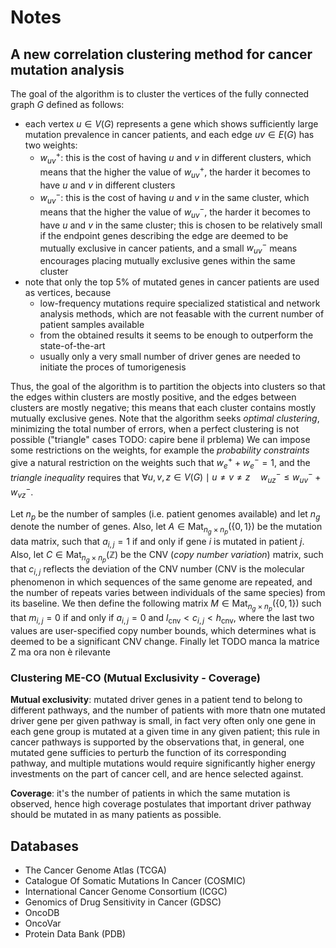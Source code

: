 # Notes

## A new correlation clustering method for cancer mutation analysis

The goal of the algorithm is to cluster the vertices of the fully connected graph $G$ defined as follows:
  - each vertex $u \in V(G)$ represents a gene which shows sufficiently large mutation prevalence in cancer patients, and each edge $uv \in E(G)$ has two weights:
    - $w^+_{uv}$: this is the cost of having $u$ and $v$ in different clusters, which means that the higher the value of $w^+_{uv}$, the harder it becomes to have $u$ and $v$ in different clusters
    - $w^-_{uv}$: this is the cost of having $u$ and $v$ in the same cluster, which means that the higher the value of $w^-_{uv}$, the harder it becomes to have $u$ and $v$ in the same cluster; this is chosen to be relatively small if the endpoint genes describing the edge are deemed to be mutually exclusive in cancer patients, and a small $w^-_{uv}$ means encourages placing mutually exclusive genes within the same cluster
  - note that only the top 5% of mutated genes in cancer patients are used as vertices, because
    - low-frequency mutations require specialized statistical and network analysis methods, which are not feasable with the current number of patient samples available
    - from the obtained results it seems to be enough to outperform the state-of-the-art
    - usually only a very small number of driver genes are needed to initiate the proces of tumorigenesis

Thus, the goal of the algorithm is to partition the objects into clusters so that the edges within clusters are mostly positive, and the edges between clusters are mostly negative; this means that each cluster contains mostly mutually exclusive genes. Note that the algorithm seeks _optimal clustering_, minimizing the total number of errors, when a perfect clustering is not possible ("triangle" cases TODO: capire bene il prblema)
We can impose some restrictions on the weights, for example the _probability constraints_ give a natural restriction on the weights such that $w_e^+ + w_e^- = 1$, and the _triangle inequality_ requires that $\forall u, v, z \in V(G) \mid u \neq v \neq z \quad w_{uz}^- \le w^-_{uv} + w^-_{vz}$.

Let $n_p$ be the number of samples (i.e. patient genomes available) and let $n_g$ denote the number of genes. Also, let $A \in \mathrm{Mat}_{n_g \times n_p}(\{0, 1\})$ be the mutation data matrix, such that $a_{i, j} = 1$ if and only if gene $i$ is mutated in patient $j$. Also, let $C \in \mathrm{Mat}_{n_g \times n_p}(\mathbb Z)$ be the CNV (_copy number variation_) matrix, such that $c_{i, j}$ reflects the deviation of the CNV number (CNV is the molecular phenomenon in which sequences of the same genome are repeated, and the number of repeats varies between individuals of the same species) from its baseline. We then define the following matrix $M \in \mathrm{Mat}_{n_g \times n_p}(\{0, 1\})$ such that $m_{i, j} = 0$ if and only if $a_{i, j} = 0$ and $l_{\textrm{cnv}} \lt c_{i, j} \lt h_{\textrm{cnv}}$, where the last two values are user-specified copy number bounds, which determines what is deemed to be a significant CNV change. Finally let TODO manca la matrice Z ma ora non è rilevante

### Clustering ME-CO (Mutual Exclusivity - Coverage)

**Mutual exclusivity**: mutated driver genes in a patient tend to belong to different pathways, and the number of patients with more thatn one mutated driver gene per given pathway is small, in fact very often only one gene in each gene group is mutated at a given time in any given patient; this rule in cancer pathways is supported by the observations that, in general, one mutated gene sufficies to perturb the function of its corresponding pathway, and multiple mutations would require significantly higher energy investments on the part of cancer cell, and are hence selected against.

**Coverage**: it's the number of patients in which the same mutation is observed, hence high coverage postulates that important driver pathway should be mutated in as many patients as possible.

## Databases

- The Cancer Genome Atlas (TCGA)
- Catalogue Of Somatic Mutations In Cancer (COSMIC)
- International Cancer Genome Consortium (ICGC)
- Genomics of Drug Sensitivity in Cancer (GDSC)
- OncoDB
- OncoVar
- Protein Data Bank (PDB)
